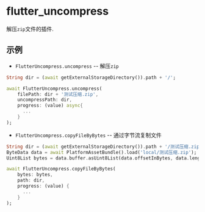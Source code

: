 # flutter_uncompress

解压`zip`文件的插件.  

## 示例
* `FlutterUncompress.uncompress` -- 解压`zip`  
```dart
String dir = (await getExternalStorageDirectory()).path + '/';

await FlutterUncompress.uncompress(
    filePath: dir + '测试压缩.zip',
    uncompressPath: dir,
    progress: (value) async{
      ...
    }
);
```

* `FlutterUncompress.copyFileByBytes` -- 通过字节流复制文件  
```dart
String dir = (await getExternalStorageDirectory()).path + '/测试压缩.zip';
ByteData data = await PlatformAssetBundle().load('local/测试压缩.zip');
Uint8List bytes = data.buffer.asUint8List(data.offsetInBytes, data.lengthInBytes);

await FlutterUncompress.copyFileByBytes(
    bytes: bytes, 
    path: dir,
    progress: (value) {
      ...
    }
);
```